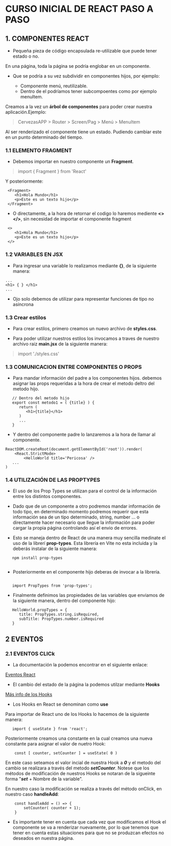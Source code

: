 # CURSO INICIAL DE REACT PASO A PASO

## 1. COMPONENTES REACT

- Pequeña pieza de código encapsulada re-utilizable que puede tener estado o no.

En una página, toda la página se podría englobar en un componente.

- Que se podría a su vez subdividir en componentes hijos, por ejemplo:

    - Componente menú, reutilizable.
    - Dentro de el podríamos tener subcompoentes como por ejemplo menuItem.

Creamos a la vez un **árbol de componentes** para poder crear nuestra aplicación.Ejemplo:

> CervezasAPP > Router > Screen/Pag > Menú > MenuItem

Al ser renderizado el componente tiene un estado. Pudiendo cambiar este en un punto determinado del tiempo.

### 1.1 ELEMENTO FRAGMENT

- Debemos importar en nuestro componente un **Fragment**.

> import { Fragment } from 'React'

Y posteriormente:

```
 <Fragment>
    <h1>Hola Mundo</h1>
    <p>Este es un texto hijo</p>
 </Fragment>
 ```


- O directamente, a la hora de retornar el codigo lo haremos mediente **<> </>**, sin necesidad de importar el componente fragment

```
 <>
    <h1>Hola Mundo</h1>
    <p>Este es un texto hijo</p>
 </>
 ```

### 1.2 VARIABLES EN JSX

- Para ingresar una variable lo realizamos mediante **{}**, de la siguiente manera:

``` 
...
<h1> { } </h1>
...
```

- Ojo solo debemos de utilizar para representar funciones de tipo no asíncrona 

### 1.3 Crear estilos

- Para crear estilos, primero creamos un nuevo archivo de **styles.css**.

- Para poder utilizar nuestros estilos los invocamos a traves de nuestro archivo raiz **main.jsx** de la siguiente manera:

> import './styles.css'

### 1.3 COMUNICACION ENTRE COMPONENTES O PROPS

- Para mandar información del padre a los componentes hijos. debemos asignar las props requeridas a la hora de crear el metodo deltro del metodo hijo.

```
   // Dentro del metodo hijo
   export const metodo1 = ( {title} ) {
      return (
         <h1>{title}</h1>
      )
      ...
   }
```

- Y dentro del componente padre lo lanzaremos a la hora de llamar al componente. 

```
ReactDOM.createRoot(document.getElementById('root')).render(
    <React.StrictMode>
        <HelloWorld title='Pericosa' />
   ...
)
```

### 1.4 UTILIZACIÓN DE LAS PROPTYPES

- El uso de los Prop Types se utilizan para el control de la información entre los distintos componentes.

- Dado que de un componente a otro podremos mandar información de todo tipo, en determinado momento podremos requerir que esta información sea de un tipo determinado, string, number ... o directamente hacer necesario que llegue la información para poder cargar la propia página controlando así el envio de errores.

- Esto se maneja dentro de React de una manera muy sencilla medinate el uso de la librerí **prop-types**. Esta librería en Vite no esta incluida y la deberás instalar de la siguiente manera:

```
   npm install prop-types
   
```

- Posteriormente en el componente hijo deberas de invocar a la librería.

```

   import PropTypes from 'prop-types';

```

- Finalmente definimos las propiedades de las variables que enviamos de la siguiente manera, dentro del componente hijo:

```
   HelloWorld.propTypes = {
      title: PropTypes.string.isRequired,
      subTitle: PropTypes.number.isRequired
   }
```


## 2 EVENTOS

### 2.1 EVENTOS CLICk

- La documentación la podemos encontrar en el siguiente enlace:

[Eventos React](https://es.reactjs.org/docs/events.html)

- El cambio del estado de la página la podemos utilzar mediante **Hooks**

[Más info de los Hooks](https://es.reactjs.org/docs/hooks-intro.html)

- Los Hooks en React se denominan como **use**

Para importar de React uno de los Hooks lo hacemos de la siguiente manera:

```
   import { useState } from 'react';
```
Posteriormente creamos una constante en la cual creamos una nueva constante para asignar el valor de nuetro Hook:

```
    const [ counter, setCounter ] = useState( 0 )
```

En este caso seteamos el valor incial de nuestra Hook a ***0*** y el metodo del cambio se realizara a través del metodo ***setCounter***. Notese que los métodos de modificación de nuestros Hooks se notaran de la sigueinte forma "***set*** + Nombre de la variable".

En nuestro caso la modificación se realiza a través del método onClick, en nuestro caso **handleAdd**:

```
    const handleAdd = () => {
        setCounter( counter + 1);
    }
```

- Es importante tener en cuenta que cada vez que modificamos el Hook el componente se va a renderizar nuevamente, por lo que tenemos que tener en cuenta estas situaciones para que no se produzcan efectos no deseados en nuestra página.


